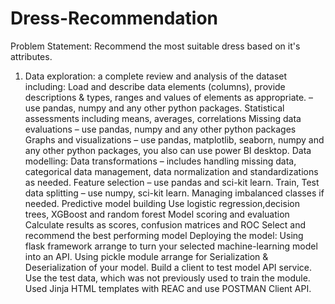 # Dress-Recommendation
Problem Statement: Recommend the most suitable dress based on it's attributes.
1.	Data exploration: a complete review and analysis of the dataset including:
    Load and describe data elements (columns), provide descriptions & types, ranges and  values of elements as appropriate. – use pandas, numpy and any other python packages.
    Statistical assessments  including means, averages, correlations
    Missing data evaluations – use pandas, numpy and any other python packages
    Graphs and visualizations – use pandas, matplotlib, seaborn, numpy and any other python packages, you also can use power BI desktop.
Data modelling: 
    Data transformations – includes handling missing data, categorical data management, data normalization and standardizations as needed.
    Feature selection – use pandas and sci-kit learn.
    Train, Test data splitting – use numpy, sci-kit learn.
    Managing imbalanced classes if needed.
    Predictive model building 
      Use logistic regression,decision trees, XGBoost and random forest
      Model scoring and evaluation
      Calculate results as scores, confusion matrices and ROC
      Select and recommend the best performing model
Deploying the model:
    Using flask framework arrange to turn your selected machine-learning model into an API.
    Using pickle module arrange for Serialization & Deserialization of your model.
    Build a client to test model API service. Use the test data, which was not previously used to train the module. 
    Used Jinja HTML templates with REAC and use POSTMAN Client API.
